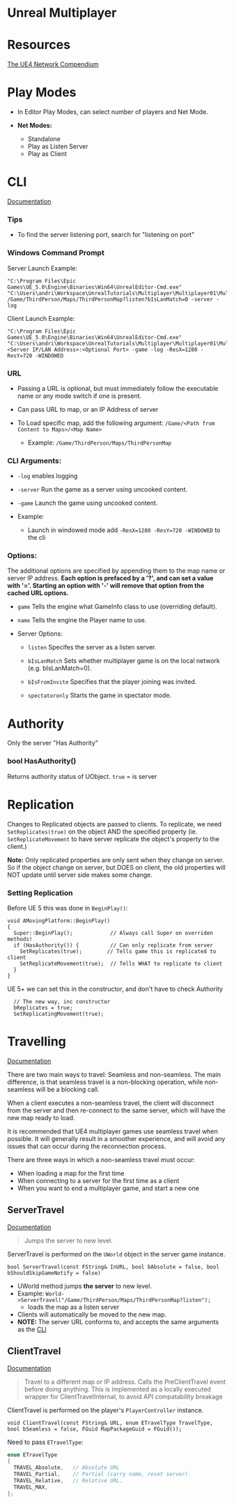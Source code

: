 # Unreal Multiplayer

# Resources

[The UE4 Network Compendium](https://assets.teachablecdn.com/pdf_viewer/web/viewer.html?file=https://www.filepicker.io/api/file/b6AoRVWRphvDRp8QZ4jA)

# Play Modes

- In Editor Play Modes, can select number of players and Net Mode.

- **Net Modes:**
  - Standalone
  - Play as Listen Server
  - Play as Client

# CLI

[Documentation](https://docs.unrealengine.com/4.27/en-US/ProductionPipelines/CommandLineArguments/)

### Tips

- To find the server listening port, search for "listening on port" 

### Windows Command Prompt

Server Launch Example:
```
"C:\Program Files\Epic Games\UE_5.0\Engine\Binaries\Win64\UnrealEditor-Cmd.exe" "C:\Users\andri\Workspace\UnrealTutorials\Multiplayer\Multiplayer01\Multiplayer01.uproject"  /Game/ThirdPerson/Maps/ThirdPersonMap?listen?bIsLanMatch=0 -server -log
```

Client Launch Example:
```
"C:\Program Files\Epic Games\UE_5.0\Engine\Binaries\Win64\UnrealEditor-Cmd.exe" "C:\Users\andri\Workspace\UnrealTutorials\Multiplayer\Multiplayer01\Multiplayer01.uproject" <Server IP/LAN Address>:<Optional Port> -game -log -ResX=1280 -ResY=720 -WINDOWED
```
### URL

- Passing a URL is optional, but must immediately follow the executable name or any mode switch if one is present.

- Can pass URL to map, or an IP Address of server

- To Load specific map, add the following argument: `/Game/<Path from Content to Maps>/<Map Name>`
  - Example: `/Game/ThirdPerson/Maps/ThirdPersonMap`

### CLI Arguments:

- `-log` enables logging

- `-server` Run the game as a server using uncooked content.

- `-game` Launch the game using uncooked content.

- Example:
  - Launch in windowed mode add `-ResX=1280 -ResY=720 -WINDOWED` to the cli

### Options:

The additional options are specified by appending them to the map name or server IP address. **Each option is prefaced by a '?', and can set a value with '='. Starting an option with '-' will remove that option from the cached URL options.**

- `game` Tells the engine what GameInfo class to use (overriding default).

- `name` Tells the engine the Player name to use.

- Server Options:

  - `listen` Specifes the server as a listen server.

  - `bIsLanMatch` Sets whether multiplayer game is on the local network (e.g. bIsLanMatch=0).

  - `bIsFromInvite` Specifies that the player joining was invited.

  - `spectatoronly` Starts the game in spectator mode.

# Authority

Only the server "Has Authority"

### bool HasAuthority() 

Returns authority status of UObject. `true` = is server

# Replication

Changes to Replicated objects are passed to clients. To replicate, we need `SetReplicates(true)` on the object AND the specified property (ie. `SetReplicateMovement` to have server replicate the object's property to the client.)

**Note:** Only replicated properties are only sent when they change on server. So if the object change on server, but DOES on client, the old properties will NOT update until server side makes some change.

### Setting Replication

Before UE 5 this was done in `BeginPlay()`:
```
void AMovingPlatform::BeginPlay()
{
  Super::BeginPlay();            // Always call Super on overriden methods!
  if (HasAuthority()) {          // Can only replicate from server
    SetReplicates(true);        // Tells game this is replicated to client
    SetReplicateMovement(true);  // Tells WHAT to replicate to client
  }
}
```

UE 5+ we can set this in the constructor, and don't have to check Authority
```
  // The new way, inc constructor
  bReplicates = true;
  SetReplicatingMovement(true);
```

# Travelling

[Documentation](https://docs.unrealengine.com/4.27/en-US/InteractiveExperiences/Networking/Travelling/)

There are two main ways to travel: Seamless and non-seamless. The main difference, is that seamless travel is a non-blocking operation, while non-seamless will be a blocking call.

When a client executes a non-seamless travel, the client will disconnect from the server and then re-connect to the same server, which will have the new map ready to load.

It is recommended that UE4 multiplayer games use seamless travel when possible. It will generally result in a smoother experience, and will avoid any issues that can occur during the reconnection process. 

There are three ways in which a non-seamless travel must occur:
- When loading a map for the first time
- When connecting to a server for the first time as a client
- When you want to end a multiplayer game, and start a new one 

## ServerTravel

[Documentation](https://docs.unrealengine.com/4.26/en-US/API/Runtime/Engine/Engine/UWorld/ServerTravel/)

> Jumps the server to new level.

ServerTravel is performed on the `UWorld` object in the server game instance.

`bool ServerTravel(const FString& InURL, bool bAbsolute = false, bool bShouldSkipGameNotify = false)` 

- UWorld method jumps **the server** to new level.
- Example: `World->ServerTravel("/Game/ThirdPerson/Maps/ThirdPersonMap?listen");`
  - loads the map as a listen server
- Clients will automatically be moved to the new map.
- **NOTE:** The server URL conforms to, and accepts the same arguments as the [CLI](#cli)

## ClientTravel

[Documentation](https://docs.unrealengine.com/4.27/en-US/API/Runtime/Engine/GameFramework/APlayerController/ClientTravel/)

> Travel to a different map or IP address. Calls the PreClientTravel event before doing anything. This is implemented as a locally executed wrapper for ClientTravelInternal, to avoid API compatability breakage

ClientTravel is performed on the player's `PlayerController` instance.

`void ClientTravel(const FString& URL, enum ETravelType TravelType, bool bSeamless = false, FGuid MapPackageGuid = FGuid());`

Need to pass `ETravelType`:
```cpp
enum ETravelType
{
  TRAVEL_Absolute,   // Absolute URL
  TRAVEL_Partial,    // Partial (carry name, reset server).
  TRAVEL_Relative,   // Relative URL.
  TRAVEL_MAX,
};
```